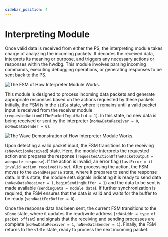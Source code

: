 ```yaml
---
sidebar_position: 4
---
```


# Interpreting Module

Once valid data is received from either the PS, the interpreting module takes charge of analyzing the incoming packets. It decodes the received data, interprets its meaning or purpose, and triggers any necessary actions or responses within the hwdbg. This module involves parsing incoming commands, executing debugging operations, or generating responses to be sent back to the PS.

![The FSM of How Interpreter Module Works.](/img/figures/interpreter-fsm.jpg)

This module is designed to process incoming data packets and generate appropriate responses based on the actions requested by these packets. Initially, the FSM is in the `sIdle` state, where it remains until a valid packet input is received from the receiver module (`requestedActionOfThePacketInputValid = 1`). In this state, no new data is being received or sent by the interpreter (`noNewDataReceiver = 0`, `noNewDataSender = 0`).

![The Wave Demonstration of How Interpreter Module Works.](/img/figures/wavedrom-interpreter.jpg)

Upon detecting a valid packet input, the FSM transitions to the receiving (`sNewActionReceived`) state. Here, the module interprets the requested action and prepares the response (`requestedActionOfThePacketOutput = adequate response`). If the action is invalid, an error flag (`lastError = if invalid action received`) is set. After processing the action, the FSM moves to the `sSendResponse` state, where it prepares to send the response data. In this state, the module sets signals indicating it is ready to send data (`noNewDataReceiver = 1`, `beginSendingBuffer = 1`) and the data to be sent is made available (`sendingData = module data`). If further synchronization is required, the FSM ensures that the data is valid and waits for the buffer to be ready (`sendWaitForBuffer = 0`).

Once the response data has been sent, the current FSM transitions to the `sDone` state, where it updates the read/write address (`rdWrAddr = type of packet offset`) and signals that the receiving and sending processes are complete (`noNewDataReceiver = 1`, `noNewDataSender = 1`). Finally, the FSM returns to the `sIdle` state, ready to process the next incoming packet.

